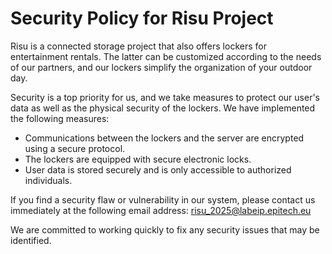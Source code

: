 # Security Policy for Risu Project

Risu is a connected storage project that also offers lockers for entertainment rentals. The latter can be customized according to the needs of our partners, and our lockers simplify the organization of your outdoor day.

Security is a top priority for us, and we take measures to protect our user's data as well as the physical security of the lockers. We have implemented the following measures:

- Communications between the lockers and the server are encrypted using a secure protocol.
- The lockers are equipped with secure electronic locks.
- User data is stored securely and is only accessible to authorized individuals.

If you find a security flaw or vulnerability in our system, please contact us immediately at the following email address: risu_2025@labeip.epitech.eu

We are committed to working quickly to fix any security issues that may be identified.
